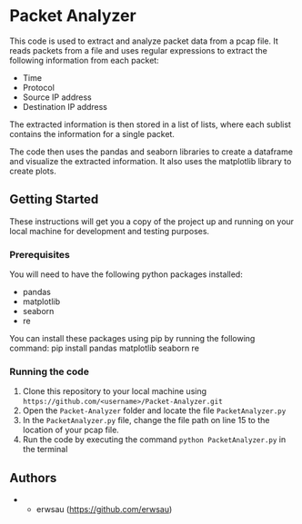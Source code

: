 # Packet Analyzer

This code is used to extract and analyze packet data from a pcap file. It reads packets from a file and uses regular expressions to extract the following information from each packet:
- Time
- Protocol
- Source IP address
- Destination IP address

The extracted information is then stored in a list of lists, where each sublist contains the information for a single packet.

The code then uses the pandas and seaborn libraries to create a dataframe and visualize the extracted information. It also uses the matplotlib library to create plots.

## Getting Started

These instructions will get you a copy of the project up and running on your local machine for development and testing purposes.

### Prerequisites

You will need to have the following python packages installed:
- pandas
- matplotlib
- seaborn
- re

You can install these packages using pip by running the following command:
pip install pandas matplotlib seaborn re

### Running the code

1. Clone this repository to your local machine using `https://github.com/<username>/Packet-Analyzer.git`
2. Open the `Packet-Analyzer` folder and locate the file `PacketAnalyzer.py`
3. In the `PacketAnalyzer.py` file, change the file path on line 15 to the location of your pcap file.
4. Run the code by executing the command `python PacketAnalyzer.py` in the terminal

## Authors

* - erwsau (https://github.com/erwsau)
